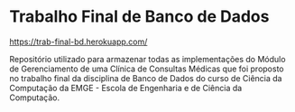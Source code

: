 # Trabalho Final de Banco de Dados



https://trab-final-bd.herokuapp.com/ 



Repositório utilizado para armazenar todas as implementações do Módulo de Gerenciamento de uma Clínica de Consultas Médicas que foi proposto no trabalho final da disciplina de Banco de Dados do curso de Ciência da Computação da EMGE -  Escola de Engenharia e de Ciência da Computação.

